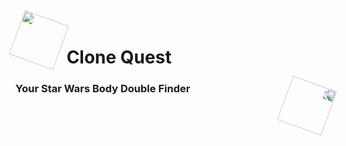 # <img src="https://slackmojis.com/emojis/30922-vader_point/download" style="width: 75px; rotate: 20deg;"/> Clone Quest
### Your Star Wars Body Double Finder <img src="https://slackmojis.com/emojis/30922-vader_point/download" style="transform: scaleX(-1); width: 75px; rotate: 20deg; float: right;"/>
